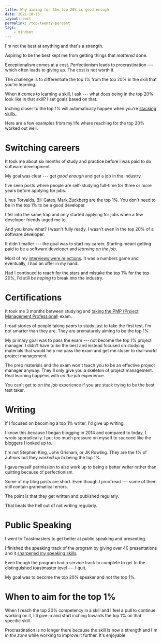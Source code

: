 ```yaml
---
title: Why aiming for the top 20% is good enough
date: 2021-10-15
layout: post
permalink: /top-twenty-percent
tags:
    - mindset
---
```


I'm not the best at anything and that's a strength.

Aspiring to be the best kept me from getting things that *mattered* done.

Exceptionalism comes at a cost. Perfectionism leads to procrastination --- which often leads to giving up. The cost is not worth it.

The challenge is to differentiate the top 1% from the top 20% in the skill that you're learning.

When it comes to learning a skill, I ask --- what does being in the top 20% look like in that skill? I set goals based on that.

Inching closer to the top 1% will automatically happen when you're [stacking skills.](/stacking-skills).

Here are a few examples from my life where reaching for the top 20% worked out well.

# Switching careers
It took me about six months of study and practice before I was paid to do software development.

My goal was clear --- get *good enough* and get a job in the industry.

I've seen posts where people are self-studying full-time for three or more years before applying for jobs.

Linus Torvalds, Bill Gates, Mark Zuckberg are the top 1%. You don't need to be in the top 1% to be a good developer.

I fell into the same trap and only started applying for jobs when a few developer friends urged me to.

And you know what? I wasn't fully ready. I wasn't even in the top 20% of a software developer.

It didn't matter --- the goal was to start my career. Starting  meant getting paid to be a software developer and *learning on the job*.

Most of my [interviews were rejections](/interview-rejections-information). It was a numbers game and eventually, I had an offer in my hand.

Had I continued to reach for the stars and mistake the top 1% for the top 20%, I'd still be *hoping* to break into the industry.

# Certifications

It took me 3 months between studying and [taking the PMP (Project Management Professional)](https://www.nikitakazakov.com/my-pmp-exam-lessons-learned/) exam.

I read stories of people taking *years* to study just to take the first test. I'm not smarter than they are. They are prematurely aiming to be the top 1%.

My primary goal was to pass the exam --- not become the top 1% project manager. I didn't have to be the best and instead focused on studying materials that would help me pass the exam and get me closer to real-world project management.

The prep materials and the exam won't teach you to be an effective project manager anyway. They'll only give you a skeleton of project management. Real learning happens with *on the job* experience.

You can't get to *on the job* experience if you are stuck trying to be the best test taker.

# Writing

If I focused on becoming a top 1% writer, I'd give up writing.

I know this because I began blogging in 2014 and compared to today, I wrote sporadically. I put too much pressure on myself to succeed like the bloggers I looked up to.

I'm not Stephen King, John Grisham, or JK Rowling. They are the 1% of authors but they *worked up to* being the top 1%.

I gave myself permission to also work up to being a better writer rather than quitting because of perfectionism.

Some of my blog posts are short. Even though I proofread --- some of them still contain grammatical errors.

The point is that they get written and published regularly.

That beats the hell out of not writing regularly.

# Public Speaking

I went to Toastmasters to get better at public speaking and presenting.

I finished the speaking track of the program by giving over 40 presentations and it [sharpened my speaking skills](https://www.nikitakazakov.com/why-public-speaking-builds-effective-communication/).

Even though the program had a service track to complete to get to the distinguished toastmaster level --- I quit.

My goal was to become the top 20% speaker and not the top 1%.

# When to aim for the top 1%

When I reach the top 20% competency in a skill and I feel a pull to continue working on it, I'll give in and start inching towards the top 1% on that specific skill.

Procrastination is no longer there because the skill is now a strength and I'm *in the zone* while working to improve it further. It's enjoyable.